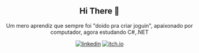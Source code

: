 <!--
**jarbasxjr/jarbasxjr** is a ✨ _special_ ✨ repository because its `README.md` (this file) appears on your GitHub profile.

Here are some ideas to get you started:

- 🔭 I’m currently working on ...
- 🌱 I’m currently learning ...
- 👯 I’m looking to collaborate on ...
- 🤔 I’m looking for help with ...
- 💬 Ask me about ...
- 📫 How to reach me: ...
- 😄 Pronouns: ...
- ⚡ Fun fact: ...
-->

<h2 align=center> Hi There 👋</h2>

<p align=center> Um mero aprendiz que sempre foi "doido pra criar joguin", apaixonado por computador, agora estudando C#,.NET</P>

<div align= center>

[![linkedin](https://img.shields.io/badge/LinkedIn-0077B5?style=for-the-badge&logo=linkedin&logoColor=white)](https://linkedin.com/in/jarbasxjr)
[![itch.io](https://img.shields.io/badge/Itch.io-FA5C5C?style=for-the-badge&logo=itchdotio&logoColor=white)](https://jotaxd.itch.io) 


</div>
